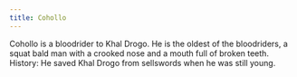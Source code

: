 ```yaml
---
title: Cohollo
---
```


Cohollo is a bloodrider to Khal Drogo. He is the oldest of the bloodriders, a squat bald man with a crooked nose and a mouth full of broken teeth. History: He saved Khal Drogo from sellswords when he was still young.


